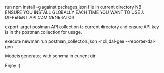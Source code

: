 run npm install -g  against packages.json file in current directory 
NB ENSURE YOU INSTALL GLOBALLY EACH TIME YOU WANT TO USE A DIFFERENT API CDM GENERATOR

export target postman API collection to current directory and ensure API key is in the postman collection for usage.

execute
newman run postman_collection.json -r cli,dal-gen --reporter-dal-gen

Models generated with schema in current dir

Enjoy ;)